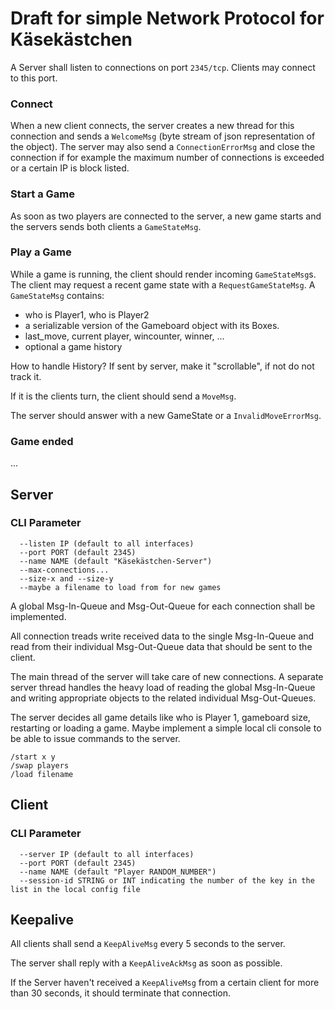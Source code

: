 # Draft for simple Network Protocol for Käsekästchen

A Server shall listen to connections on port `2345/tcp`. Clients may connect to this port.


### Connect

When a new client connects, the server creates a new thread for this connection and
sends a `WelcomeMsg` (byte stream of json representation of the object). The server
may also send a `ConnectionErrorMsg` and close the connection if for example the maximum
number of connections is exceeded or a certain IP is block listed.


### Start a Game

As soon as two players are connected to the server, a new game starts and the servers sends both clients
a `GameStateMsg`.


### Play a Game

While a game is running, the client should render incoming `GameStateMsg`s. The client may request
a recent game state with a `RequestGameStateMsg`. A `GameStateMsg` contains:
 * who is Player1, who is Player2
 * a serializable version of the Gameboard object with its Boxes.
 * last_move, current player, wincounter, winner, ...
 * optional a game history

How to handle History? If sent by server, make it "scrollable", if not do not track it.

If it is the clients turn, the client should send a `MoveMsg`.

The server should answer with a new GameState or a `InvalidMoveErrorMsg`.


### Game ended
...


## Server

### CLI Parameter

```
  --listen IP (default to all interfaces)
  --port PORT (default 2345)
  --name NAME (default "Käsekästchen-Server")
  --max-connections...
  --size-x and --size-y
  --maybe a filename to load from for new games
```

A global Msg-In-Queue and Msg-Out-Queue for each connection shall be implemented.

All connection treads write received data to the single Msg-In-Queue and read from their
individual Msg-Out-Queue data that should be sent to the client.

The main thread of the server will take care of new connections. A separate server thread
handles the heavy load of reading the global Msg-In-Queue and writing appropriate objects
to the related individual Msg-Out-Queues.

The server decides all game details like who is Player 1, gameboard size, restarting or
loading a game. Maybe implement a simple local cli console to be able to issue commands to
the server.

```
/start x y
/swap players
/load filename
```



## Client

### CLI Parameter

```
  --server IP (default to all interfaces)
  --port PORT (default 2345)
  --name NAME (default "Player RANDOM_NUMBER")
  --session-id STRING or INT indicating the number of the key in the list in the local config file
```



## Keepalive

All clients shall send a `KeepAliveMsg` every 5 seconds to the server.

The server shall reply with a `KeepAliveAckMsg` as soon as possible.

If the Server haven't received a `KeepAliveMsg` from a certain client
for more than 30 seconds, it should terminate that connection.
